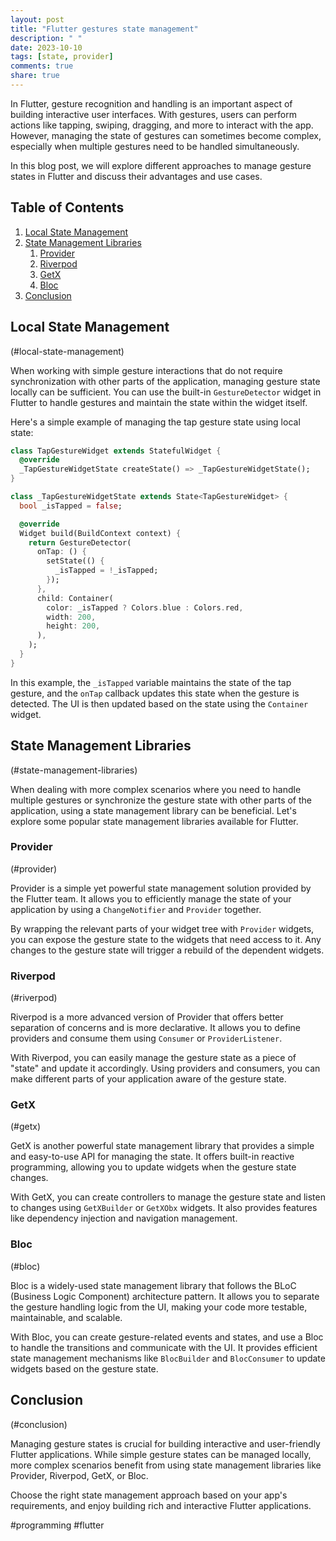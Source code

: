 ```yaml
---
layout: post
title: "Flutter gestures state management"
description: " "
date: 2023-10-10
tags: [state, provider]
comments: true
share: true
---
```


In Flutter, gesture recognition and handling is an important aspect of building interactive user interfaces. With gestures, users can perform actions like tapping, swiping, dragging, and more to interact with the app. However, managing the state of gestures can sometimes become complex, especially when multiple gestures need to be handled simultaneously.

In this blog post, we will explore different approaches to manage gesture states in Flutter and discuss their advantages and use cases.

## Table of Contents
1. [Local State Management](#local-state-management)
2. [State Management Libraries](#state-management-libraries)
    1. [Provider](#provider)
    2. [Riverpod](#riverpod)
    3. [GetX](#getx)
    4. [Bloc](#bloc)
3. [Conclusion](#conclusion)

## Local State Management
(#local-state-management)

When working with simple gesture interactions that do not require synchronization with other parts of the application, managing gesture state locally can be sufficient. You can use the built-in `GestureDetector` widget in Flutter to handle gestures and maintain the state within the widget itself.

Here's a simple example of managing the tap gesture state using local state:

```dart
class TapGestureWidget extends StatefulWidget {
  @override
  _TapGestureWidgetState createState() => _TapGestureWidgetState();
}

class _TapGestureWidgetState extends State<TapGestureWidget> {
  bool _isTapped = false;

  @override
  Widget build(BuildContext context) {
    return GestureDetector(
      onTap: () {
        setState(() {
          _isTapped = !_isTapped;
        });
      },
      child: Container(
        color: _isTapped ? Colors.blue : Colors.red,
        width: 200,
        height: 200,
      ),
    );
  }
}
```

In this example, the `_isTapped` variable maintains the state of the tap gesture, and the `onTap` callback updates this state when the gesture is detected. The UI is then updated based on the state using the `Container` widget.

## State Management Libraries
(#state-management-libraries)

When dealing with more complex scenarios where you need to handle multiple gestures or synchronize the gesture state with other parts of the application, using a state management library can be beneficial. Let's explore some popular state management libraries available for Flutter.

### Provider
(#provider)

Provider is a simple yet powerful state management solution provided by the Flutter team. It allows you to efficiently manage the state of your application by using a `ChangeNotifier` and `Provider` together.

By wrapping the relevant parts of your widget tree with `Provider` widgets, you can expose the gesture state to the widgets that need access to it. Any changes to the gesture state will trigger a rebuild of the dependent widgets.

### Riverpod
(#riverpod)

Riverpod is a more advanced version of Provider that offers better separation of concerns and is more declarative. It allows you to define providers and consume them using `Consumer` or `ProviderListener`.

With Riverpod, you can easily manage the gesture state as a piece of "state" and update it accordingly. Using providers and consumers, you can make different parts of your application aware of the gesture state.

### GetX
(#getx)

GetX is another powerful state management library that provides a simple and easy-to-use API for managing the state. It offers built-in reactive programming, allowing you to update widgets when the gesture state changes.

With GetX, you can create controllers to manage the gesture state and listen to changes using `GetXBuilder` or `GetXObx` widgets. It also provides features like dependency injection and navigation management.

### Bloc
(#bloc)

Bloc is a widely-used state management library that follows the BLoC (Business Logic Component) architecture pattern. It allows you to separate the gesture handling logic from the UI, making your code more testable, maintainable, and scalable.

With Bloc, you can create gesture-related events and states, and use a Bloc to handle the transitions and communicate with the UI. It provides efficient state management mechanisms like `BlocBuilder` and `BlocConsumer` to update widgets based on the gesture state.

## Conclusion
(#conclusion)

Managing gesture states is crucial for building interactive and user-friendly Flutter applications. While simple gesture states can be managed locally, more complex scenarios benefit from using state management libraries like Provider, Riverpod, GetX, or Bloc.

Choose the right state management approach based on your app's requirements, and enjoy building rich and interactive Flutter applications.

#programming #flutter